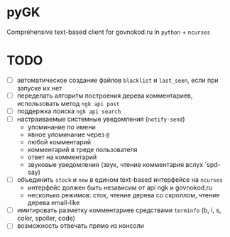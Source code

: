 # pyGK
Comprehensive text-based client for govnokod.ru in `python` + `ncurses`

# TODO
- [ ] автоматическое создание файлов `blacklist` и `last_seen`, если при запуске их нет
- [ ] переделать алгоритм построения дерева комментариев, использовать метод `ngk api post`
- [ ] поддержка поиска `ngk api search`
- [ ] настраиваемые системные уведомления (`notify-send`)
  - упоминание по имени
  - явное упоминание через `@`
  - любой комментарий
  - комментарий в треде пользователя
  - ответ на комментарий
  - звуковые уведомления (звук, чтение комментария вслух `spd-say)
- [ ] объединить `stock` и `new` в едином text-based интерфейсе на `ncurses`
  - интерфейс должен быть независим от api ngk и govnokod.ru
  - несколько режимов: сток, чтение дерева со скроллом, чтение дерева email-like
- [ ] имитировать разметку комментариев средствами `terminfo` (b, i, s, color, spoiler, code)
- [ ] возможность отвечать прямо из консоли
